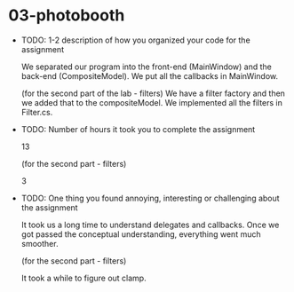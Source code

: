 # 03-photobooth

* TODO: 1-2 description of how you organized your code for the assignment
  
  We separated our program into the front-end (MainWindow) and the back-end 
  (CompositeModel). We put all the callbacks in MainWindow.
  
  (for the second part of the lab - filters)
  We have a filter factory and then we added that to the compositeModel. We implemented all the filters in Filter.cs.

* TODO: Number of hours it took you to complete the assignment

  13
  
  (for the second part - filters)
  
  3

* TODO: One thing you found annoying, interesting or challenging about the assignment

  It took us a long time to understand delegates and callbacks. Once we got passed
  the conceptual understanding, everything went much smoother. 
  
  (for the second part - filters)
  
  It took a while to figure out clamp.
